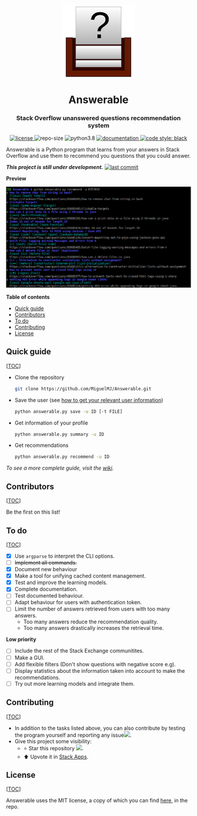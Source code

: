 <p align="center">
    <img src="doc/logo.svg" height="200px" alt="logo" title="Answerable">
</p>
<h1 align="center">Answerable</h1>
<h3 align="center">Stack Overflow unanswered questions recommendation system</h3>
<p align="center">
	<a href="LICENSE">
        <img alt="license" src="https://img.shields.io/badge/license-MIT-informational">
    </a>
	<img alt="repo-size" src="https://img.shields.io/github/repo-size/MiguelMJ/Answerable">
	<img alt="python3.8" src="https://img.shields.io/badge/python-3.8-informational">
	<a href="https://github.com/MiguelMJ/Answerable/wiki">
        <img alt="documentation" src="https://img.shields.io/badge/documentation-wiki-success">
    </a>
	<a href="https://github.com/psf/black">
        <img alt="code style: black" src="https://img.shields.io/badge/code%20style-black-000000.svg">
    </a>
</p>


Answerable is a Python program that learns from your answers in Stack Overflow and use them to recommend you questions that you could answer.

___This project is still under development.___ [![last commit](https://img.shields.io/github/last-commit/MiguelMJ/Answerable)](https://github.com/MiguelMJ/Answerable)

**Preview**

<p align="center"><img src="doc/preview.png" alt="preview"></p>

**Table of contents**

<span id="toc"></span>

  - [Quick guide](#Quick-guide32)
  - [Contributors](#Contributors62)
  - [To do](#To-do68)
  - [Contributing](#Contributing92)
  - [License](#License101)

<h2 id="Quick-guide32">Quick guide</h2> 

[[TOC](#toc)]

- Clone the repository

    ```bash
    git clone https://github.com/MiguelMJ/Answerable.git
    ```

- Save the user (see [how to get your relevant user information](https://github.com/MiguelMJ/Answerable/wiki/Getting_user_info))

    ```bash
    python answerable.py save -u ID [-t FILE]
    ```

- Get information of your profile

    ```bash
    python answerable.py summary -u ID
    ```

- Get recommendations

  ```bash
  python answerable.py recommend -u ID
  ```

_To see a more complete guide, visit the [wiki](https://github.com/MiguelMJ/Answerable/wiki)._

<h2 id="Contributors62">Contributors</h2> 

[[TOC](#toc)]

Be the first on this list!

<h2 id="To-do68">To do</h2> 

[[TOC](#toc)]

- [x] Use `argparse` to interpret the CLI options.
- [ ] ~~Implement all commands.~~
- [x] Document new behaviour
- [x] Make a tool for unifying cached content management.
- [x] Test and improve the learning models.
- [x] Complete documentation.
- [ ] Test documented behaviour.
- [ ] Adapt behaviour for users with authentication token.
- [ ] Limit the number of answers retrieved from users with too many answers.
  - Too many answers reduce the recommendation quality.
  - Too many answers drastically increases the retrieval time.

**Low priority**

- [ ] Include the rest of the Stack Exchange communitites.
- [ ] Make a GUI.
- [ ] Add flexible filters (Don't show questions with negative score e.g).
- [ ] Display statistics about the information taken into account to make the recommendations.
- [ ] Try out more learning models and integrate them.

<h2 id="Contributing92">Contributing</h2> 

[[TOC](#toc)]

- In addition to the tasks listed above, you can also contribute by testing the program yourself and reporting any issue[![](https://img.shields.io/github/issues/MiguelMJ/Answerable?style=social)](https://github.com/MiguelMJ/Answerable/issues).
- Give this project some visibility:
  - :star: Star this repository [![](https://img.shields.io/github/stars/MiguelMJ/Answerable?style=social)](https://github.com/MiguelMJ/Answerable/stargazers).
  - :arrow_up: Upvote it in [Stack Apps](https://stackapps.com/questions/8805/placeholder-answerable-a-recomendator-of-unanswered-questions).

<h2 id="License101">License</h2> 

[[TOC](#toc)]

Answerable uses the MIT license, a copy of which you can find [here](LICENSE), in the repo.


```

```

